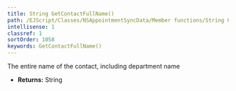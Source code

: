 ```yaml
---
title: String GetContactFullName()
path: /EJScript/Classes/NSAppointmentSyncData/Member functions/String GetContactFullName()
intellisense: 1
classref: 1
sortOrder: 1058
keywords: GetContactFullName()
---
```



The entire name of the contact, including department name



* **Returns:** String


